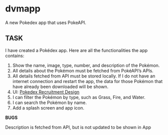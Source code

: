 # dvmapp

A new Pokedex app that uses PokeAPI.

## TASK

I have created a Pokédex app. Here are all the functionalities the app contains:

1. Show the name, image, type, number, and description of the Pokémon.
2. All details about the Pokémon must be fetched from PokéAPI’s APIs.
3. All details fetched from API must be stored locally. If I do not have an internet connection and restart the app, the data for those Pokémon that have already been downloaded will be shown.
4. UI: [Pokedex Recruitment Design](https://www.figma.com/file/2ebpKoyjQxZnH3hDMupmCW/DVM-APP-SEM-2?type=design&node-id=0%3A1&mode=design&t=sRqWaNGY2dCQNg6a-1)
5. I can filter the Pokémon by type, such as Grass, Fire, and Water.
6. I can search the Pokémon by name.
7. Add a splash screen and app icon.

**BUGS**

Description is fetched from API, but is not updated to be shown in App
